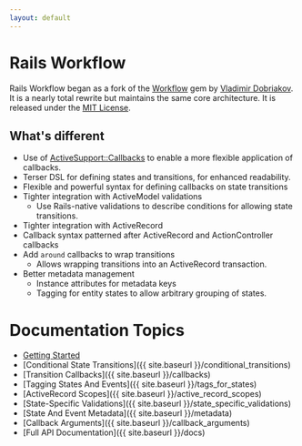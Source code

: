 ```yaml
---
layout: default
---
```


#  Rails Workflow


Rails Workflow began as a fork of the [Workflow](https://github.com/geekq/workflow) gem by
[Vladimir Dobriakov](http://www.mobile-web-consulting.de).  It is a nearly total
rewrite but maintains the same core architecture.  It is released under the [MIT License](/license).

## What's different

* Use of [ActiveSupport::Callbacks](http://api.rubyonrails.org/classes/ActiveSupport/Callbacks.html)
to enable a more flexible application of callbacks.
* Terser DSL for defining states and transitions, for enhanced readability.
* Flexible and powerful syntax for defining callbacks on state transitions
* Tighter integration with ActiveModel validations
  * Use Rails-native validations to describe conditions for allowing state transitions.
* Tighter integration with ActiveRecord
* Callback syntax patterned after ActiveRecord and ActionController callbacks
* Add `around` callbacks to wrap transitions
  * Allows wrapping transitions into an ActiveRecord transaction.
* Better metadata management
  * Instance attributes for metadata keys
  * Tagging for entity states to allow arbitrary grouping of states.

# Documentation Topics

* [Getting Started]({{site.baseurl}}/getting_started)
* [Conditional State Transitions]({{ site.baseurl }}/conditional_transitions)
* [Transition Callbacks]({{ site.baseurl }}/callbacks)
* [Tagging States And Events]({{ site.baseurl }}/tags_for_states)
* [ActiveRecord Scopes]({{ site.baseurl }}/active_record_scopes)
* [State-Specific Validations]({{ site.baseurl }}/state_specific_validations)
* [State And Event Metadata]({{ site.baseurl }}/metadata)
* [Callback Arguments]({{ site.baseurl }}/callback_arguments)
* [Full API Documentation]({{ site.baseurl }}/docs)

